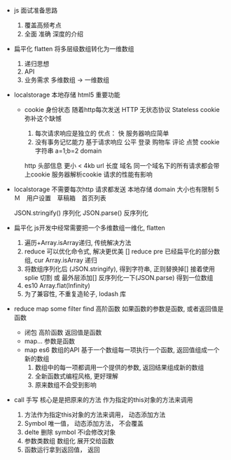 - js 面试准备思路
    1. 覆盖高频考点
    2. 全面 准确 深度的介绍

- 扁平化  flatten
    将多层级数组转化为一维数组


    1. 递归思想
    2. API
    3. 业务需求
        多维数组 -> 一维数组

- localstorage 本地存储 html5 重要功能
    - cookie 身份状态  随着http每次发送
        HTTP 无状态协议  Stateless  cookie 弥补这个缺憾
        1. 每次请求响应是独立的
            优点： 快  服务器响应简单
        2. 没有事务记忆能力
        基于请求响应 公平
        登录  购物车  评论  点赞 cookie  字符串  a=1;b=2
        domain 

        http 头部信息 更小 < 4kb 
        url 长度
        域名 同一个域名下的所有请求都会带上cookie 服务器解析cookie
        请求的性能有影响

- localstorage  不需要每次http 请求都发送
    本地存储 domain
    大小也有限制 5Ｍ　用户设置　草稿箱　首页列表
 
    JSON.stringify()  序列化
    JSON.parse() 反序列化

- 扁平化
    js开发中经常需要把一个多维数组一维化, flatten

    1. 遍历+Array.isArray递归, 传统解决方法
    2. reduce 可以优化命令式, 解决更优美
        [] reduce pre 已经扁平化的部分数组, cur Array.isArray 递归
    3. 将数组序列化后 (JSON.stringify), 得到字符串, 正则替换掉[]
        接着使用splie 切割 或 最外层添加[]
        反序列化一下(JSON.parse) 得到一位数组
    4. es10 Array.flat(Infinity)
    5. 为了兼容性, 不重复造轮子, lodash 库

 - reduce map some filter find  高阶函数
    如果函数的参数是函数, 或者返回值是函数
    - 闭包 高阶函数 返回值是函数
    - map... 参数是函数
    - map 
        es6 数组的API 基于一个数组每一项执行一个函数, 返回值组成一个新的数组
        1. 数组中的每一项都调用一个提供的参数, 返回结果组成新的数组
        2. 全新函数式编程风格, 更好理解
        3. 原来数组不会受到影响

- call 手写
    核心是是把原来的方法
    作为指定的this对象的方法来调用

    1. 方法作为指定this对象的方法来调用， 动态添加方法
    2. Symbol 唯一值， 动态添加方法， 不会覆盖
    3. delte 删除 symbol 不i会修改对象
    4. 参数类数组 数组化 展开交给函数
    5. 函数运行拿到返回值， 返回